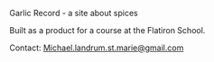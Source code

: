 Garlic Record - a site about spices

Built as a product for a course at the Flatiron School.

Contact: Michael.landrum.st.marie@gmail.com
